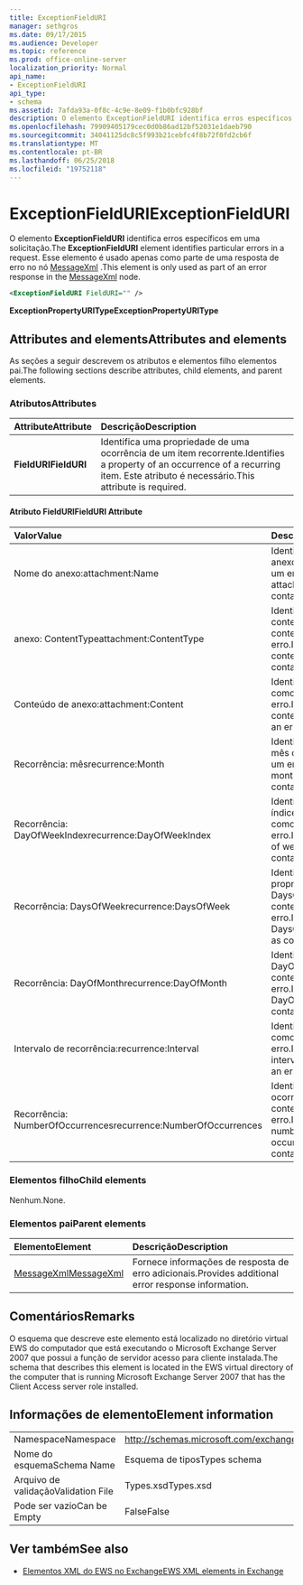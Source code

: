 ```yaml
---
title: ExceptionFieldURI
manager: sethgros
ms.date: 09/17/2015
ms.audience: Developer
ms.topic: reference
ms.prod: office-online-server
localization_priority: Normal
api_name:
- ExceptionFieldURI
api_type:
- schema
ms.assetid: 7afda93a-0f8c-4c9e-8e09-f1b0bfc928bf
description: O elemento ExceptionFieldURI identifica erros específicos em uma solicitação. Esse elemento é usado apenas como parte de uma resposta de erro no nó MessageXml.
ms.openlocfilehash: 79909405179cec0d0b86ad12bf52031e1daeb790
ms.sourcegitcommit: 34041125dc8c5f993b21cebfc4f8b72f0fd2cb6f
ms.translationtype: MT
ms.contentlocale: pt-BR
ms.lasthandoff: 06/25/2018
ms.locfileid: "19752118"
---
```

# <a name="exceptionfielduri"></a><span data-ttu-id="b78bf-104">ExceptionFieldURI</span><span class="sxs-lookup"><span data-stu-id="b78bf-104">ExceptionFieldURI</span></span>

<span data-ttu-id="b78bf-105">O elemento **ExceptionFieldURI** identifica erros específicos em uma solicitação.</span><span class="sxs-lookup"><span data-stu-id="b78bf-105">The **ExceptionFieldURI** element identifies particular errors in a request.</span></span> <span data-ttu-id="b78bf-106">Esse elemento é usado apenas como parte de uma resposta de erro no nó [MessageXml](messagexml.md) .</span><span class="sxs-lookup"><span data-stu-id="b78bf-106">This element is only used as part of an error response in the [MessageXml](messagexml.md) node.</span></span> 
  
```xml
<ExceptionFieldURI FieldURI="" />
```

 <span data-ttu-id="b78bf-107">**ExceptionPropertyURIType**</span><span class="sxs-lookup"><span data-stu-id="b78bf-107">**ExceptionPropertyURIType**</span></span>
## <a name="attributes-and-elements"></a><span data-ttu-id="b78bf-108">Attributes and elements</span><span class="sxs-lookup"><span data-stu-id="b78bf-108">Attributes and elements</span></span>

<span data-ttu-id="b78bf-109">As seções a seguir descrevem os atributos e elementos filho elementos pai.</span><span class="sxs-lookup"><span data-stu-id="b78bf-109">The following sections describe attributes, child elements, and parent elements.</span></span>
  
### <a name="attributes"></a><span data-ttu-id="b78bf-110">Atributos</span><span class="sxs-lookup"><span data-stu-id="b78bf-110">Attributes</span></span>

|<span data-ttu-id="b78bf-111">**Attribute**</span><span class="sxs-lookup"><span data-stu-id="b78bf-111">**Attribute**</span></span>|<span data-ttu-id="b78bf-112">**Descrição**</span><span class="sxs-lookup"><span data-stu-id="b78bf-112">**Description**</span></span>|
|:-----|:-----|
|<span data-ttu-id="b78bf-113">**FieldURI**</span><span class="sxs-lookup"><span data-stu-id="b78bf-113">**FieldURI**</span></span> <br/> |<span data-ttu-id="b78bf-114">Identifica uma propriedade de uma ocorrência de um item recorrente.</span><span class="sxs-lookup"><span data-stu-id="b78bf-114">Identifies a property of an occurrence of a recurring item.</span></span> <span data-ttu-id="b78bf-115">Este atributo é necessário.</span><span class="sxs-lookup"><span data-stu-id="b78bf-115">This attribute is required.</span></span>  <br/> |
   
#### <a name="fielduri-attribute"></a><span data-ttu-id="b78bf-116">Atributo FieldURI</span><span class="sxs-lookup"><span data-stu-id="b78bf-116">FieldURI Attribute</span></span>

|<span data-ttu-id="b78bf-117">**Valor**</span><span class="sxs-lookup"><span data-stu-id="b78bf-117">**Value**</span></span>|<span data-ttu-id="b78bf-118">**Descrição**</span><span class="sxs-lookup"><span data-stu-id="b78bf-118">**Description**</span></span>|
|:-----|:-----|
|<span data-ttu-id="b78bf-119">Nome do anexo:</span><span class="sxs-lookup"><span data-stu-id="b78bf-119">attachment:Name</span></span>  <br/> |<span data-ttu-id="b78bf-120">Identifica o nome do anexo como contendo um erro.</span><span class="sxs-lookup"><span data-stu-id="b78bf-120">Identifies the attachment name as containing an error.</span></span>  <br/> |
|<span data-ttu-id="b78bf-121">anexo: ContentType</span><span class="sxs-lookup"><span data-stu-id="b78bf-121">attachment:ContentType</span></span>  <br/> |<span data-ttu-id="b78bf-122">Identifica o tipo de conteúdo como contendo um erro.</span><span class="sxs-lookup"><span data-stu-id="b78bf-122">Identifies the content type as containing an error.</span></span>  <br/> |
|<span data-ttu-id="b78bf-123">Conteúdo de anexo:</span><span class="sxs-lookup"><span data-stu-id="b78bf-123">attachment:Content</span></span>  <br/> |<span data-ttu-id="b78bf-124">Identifica o conteúdo como contendo um erro.</span><span class="sxs-lookup"><span data-stu-id="b78bf-124">Identifies the content as containing an error.</span></span>  <br/> |
|<span data-ttu-id="b78bf-125">Recorrência: mês</span><span class="sxs-lookup"><span data-stu-id="b78bf-125">recurrence:Month</span></span>  <br/> |<span data-ttu-id="b78bf-126">Identifica o campo de mês como contendo um erro.</span><span class="sxs-lookup"><span data-stu-id="b78bf-126">Identifies the month field as containing an error.</span></span>  <br/> |
|<span data-ttu-id="b78bf-127">Recorrência: DayOfWeekIndex</span><span class="sxs-lookup"><span data-stu-id="b78bf-127">recurrence:DayOfWeekIndex</span></span>  <br/> |<span data-ttu-id="b78bf-128">Identifica o dia do índice de semana como contendo um erro.</span><span class="sxs-lookup"><span data-stu-id="b78bf-128">Identifies the day of week index as containing an error.</span></span>  <br/> |
|<span data-ttu-id="b78bf-129">Recorrência: DaysOfWeek</span><span class="sxs-lookup"><span data-stu-id="b78bf-129">recurrence:DaysOfWeek</span></span>  <br/> |<span data-ttu-id="b78bf-130">Identifica a propriedade DaysOfWeek como contendo um erro.</span><span class="sxs-lookup"><span data-stu-id="b78bf-130">Identifies the DaysOfWeek property as containing an error.</span></span>  <br/> |
|<span data-ttu-id="b78bf-131">Recorrência: DayOfMonth</span><span class="sxs-lookup"><span data-stu-id="b78bf-131">recurrence:DayOfMonth</span></span>  <br/> |<span data-ttu-id="b78bf-132">Identifica o DayOfMonth como contendo um erro.</span><span class="sxs-lookup"><span data-stu-id="b78bf-132">Identifies the DayOfMonth as containing an error.</span></span>  <br/> |
|<span data-ttu-id="b78bf-133">Intervalo de recorrência:</span><span class="sxs-lookup"><span data-stu-id="b78bf-133">recurrence:Interval</span></span>  <br/> |<span data-ttu-id="b78bf-134">Identifica o intervalo como contendo um erro.</span><span class="sxs-lookup"><span data-stu-id="b78bf-134">Identifies the interval as containing an error.</span></span>  <br/> |
|<span data-ttu-id="b78bf-135">Recorrência: NumberOfOccurrences</span><span class="sxs-lookup"><span data-stu-id="b78bf-135">recurrence:NumberOfOccurrences</span></span>  <br/> |<span data-ttu-id="b78bf-136">Identifica o número de ocorrências como contendo um erro.</span><span class="sxs-lookup"><span data-stu-id="b78bf-136">Identifies the number of occurrences as containing an error.</span></span>  <br/> |
   
### <a name="child-elements"></a><span data-ttu-id="b78bf-137">Elementos filho</span><span class="sxs-lookup"><span data-stu-id="b78bf-137">Child elements</span></span>

<span data-ttu-id="b78bf-138">Nenhum.</span><span class="sxs-lookup"><span data-stu-id="b78bf-138">None.</span></span>
  
### <a name="parent-elements"></a><span data-ttu-id="b78bf-139">Elementos pai</span><span class="sxs-lookup"><span data-stu-id="b78bf-139">Parent elements</span></span>

|<span data-ttu-id="b78bf-140">**Elemento**</span><span class="sxs-lookup"><span data-stu-id="b78bf-140">**Element**</span></span>|<span data-ttu-id="b78bf-141">**Descrição**</span><span class="sxs-lookup"><span data-stu-id="b78bf-141">**Description**</span></span>|
|:-----|:-----|
|[<span data-ttu-id="b78bf-142">MessageXml</span><span class="sxs-lookup"><span data-stu-id="b78bf-142">MessageXml</span></span>](messagexml.md) <br/> |<span data-ttu-id="b78bf-143">Fornece informações de resposta de erro adicionais.</span><span class="sxs-lookup"><span data-stu-id="b78bf-143">Provides additional error response information.</span></span>  <br/> |
   
## <a name="remarks"></a><span data-ttu-id="b78bf-144">Comentários</span><span class="sxs-lookup"><span data-stu-id="b78bf-144">Remarks</span></span>

<span data-ttu-id="b78bf-145">O esquema que descreve este elemento está localizado no diretório virtual EWS do computador que está executando o Microsoft Exchange Server 2007 que possui a função de servidor acesso para cliente instalada.</span><span class="sxs-lookup"><span data-stu-id="b78bf-145">The schema that describes this element is located in the EWS virtual directory of the computer that is running Microsoft Exchange Server 2007 that has the Client Access server role installed.</span></span>
  
## <a name="element-information"></a><span data-ttu-id="b78bf-146">Informações de elemento</span><span class="sxs-lookup"><span data-stu-id="b78bf-146">Element information</span></span>

|||
|:-----|:-----|
|<span data-ttu-id="b78bf-147">Namespace</span><span class="sxs-lookup"><span data-stu-id="b78bf-147">Namespace</span></span>  <br/> |http://schemas.microsoft.com/exchange/services/2006/types  <br/> |
|<span data-ttu-id="b78bf-148">Nome do esquema</span><span class="sxs-lookup"><span data-stu-id="b78bf-148">Schema Name</span></span>  <br/> |<span data-ttu-id="b78bf-149">Esquema de tipos</span><span class="sxs-lookup"><span data-stu-id="b78bf-149">Types schema</span></span>  <br/> |
|<span data-ttu-id="b78bf-150">Arquivo de validação</span><span class="sxs-lookup"><span data-stu-id="b78bf-150">Validation File</span></span>  <br/> |<span data-ttu-id="b78bf-151">Types.xsd</span><span class="sxs-lookup"><span data-stu-id="b78bf-151">Types.xsd</span></span>  <br/> |
|<span data-ttu-id="b78bf-152">Pode ser vazio</span><span class="sxs-lookup"><span data-stu-id="b78bf-152">Can be Empty</span></span>  <br/> |<span data-ttu-id="b78bf-153">False</span><span class="sxs-lookup"><span data-stu-id="b78bf-153">False</span></span>  <br/> |
   
## <a name="see-also"></a><span data-ttu-id="b78bf-154">Ver também</span><span class="sxs-lookup"><span data-stu-id="b78bf-154">See also</span></span>



- [<span data-ttu-id="b78bf-155">Elementos XML do EWS no Exchange</span><span class="sxs-lookup"><span data-stu-id="b78bf-155">EWS XML elements in Exchange</span></span>](ews-xml-elements-in-exchange.md)

